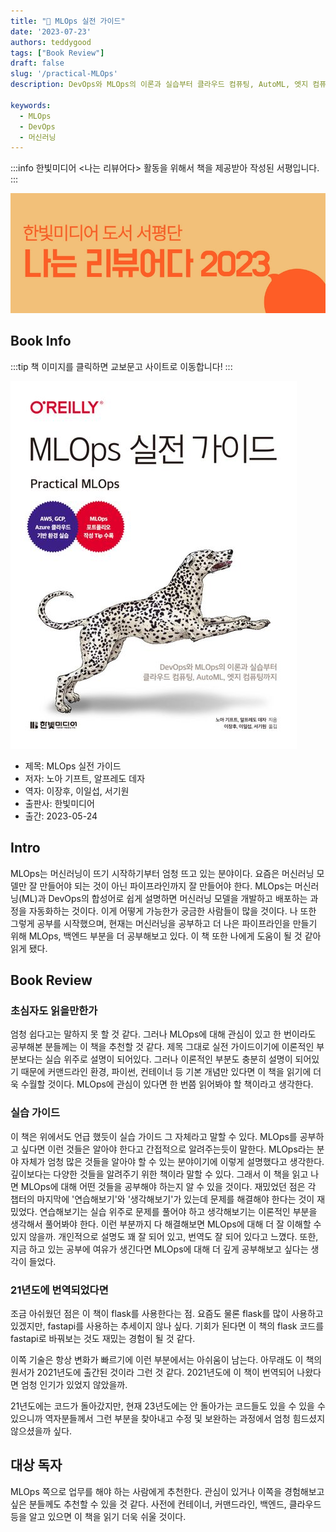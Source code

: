 ```yaml
---
title: "📖 MLOps 실전 가이드"
date: '2023-07-23'
authors: teddygood
tags: ["Book Review"]
draft: false
slug: '/practical-MLOps'
description: DevOps와 MLOps의 이론과 실습부터 클라우드 컴퓨팅, AutoML, 엣지 컴퓨팅까지 | AWS, GCP, Azure 클라우드 기반 환경 실습

keywords:
  - MLOps 
  - DevOps
  - 머신러닝
---
```


:::info
한빛미디어 <나는 리뷰어다> 활동을 위해서 책을 제공받아 작성된 서평입니다.
:::

![나는 리뷰어다 2023](../assets/I-am-reviewer-2023.jpg)

## Book Info

:::tip
책 이미지를 클릭하면 교보문고 사이트로 이동합니다!
:::

[![책](../assets/review/practical-MLOps.jpg)](https://product.kyobobook.co.kr/detail/S000202854952)

- 제목: MLOps 실전 가이드
- 저자: 노아 기프트, 알프레도 데자
- 역자: 이장후, 이일섭, 서기원
- 출판사: 한빛미디어
- 출간: 2023-05-24

<!--truncate-->

## Intro

MLOps는 머신러닝이 뜨기 시작하기부터 엄청 뜨고 있는 분야이다. 요즘은 머신러닝 모델만 잘 만들어야 되는 것이 아닌 파이프라인까지 잘 만들어야 한다. MLOps는 머신러닝(ML)과 DevOps의 합성어로 쉽게 설명하면 머신러닝 모델을 개발하고 배포하는 과정을 자동화하는 것이다. 이게 어떻게 가능한가 궁금한 사람들이 많을 것이다. 나 또한 그렇게 공부를 시작했으며, 현재는 머신러닝을 공부하고 더 나은 파이프라인을 만들기 위해 MLOps, 백엔드 부분을 더 공부해보고 있다. 이 책 또한 나에게 도움이 될 것 같아 읽게 됐다.

## Book Review

### 초심자도 읽을만한가

엄청 쉽다고는 말하지 못 할 것 같다. 그러나 MLOps에 대해 관심이 있고 한 번이라도 공부해본 분들께는 이 책을 추천할 것 같다. 제목 그대로 실전 가이드이기에 이론적인 부분보다는 실습 위주로 설명이 되어있다. 그러나 이론적인 부분도 충분히 설명이 되어있기 때문에 커맨드라인 환경, 파이썬, 컨테이너 등 기본 개념만 있다면 이 책을 읽기에 더욱 수월할 것이다. MLOps에 관심이 있다면 한 번쯤 읽어봐야 할 책이라고 생각한다.

### 실습 가이드

이 책은 위에서도 언급 했듯이 실습 가이드 그 자체라고 말할 수 있다. MLOps를 공부하고 싶다면 이런 것들은 알아야 한다고 간접적으로 알려주는듯이 말한다. MLOps라는 분야 자체가 엄청 많은 것들을 알아야 할 수 있는 분야이기에 이렇게 설명했다고 생각한다. 깊이보다는 다양한 것들을 알려주기 위한 책이라 말할 수 있다. 그래서 이 책을 읽고 나면 MLOps에 대해 어떤 것들을 공부해야 하는지 알 수 있을 것이다. 재밌었던 점은 각 챕터의 마지막에 '연습해보기'와 '생각해보기'가 있는데 문제를 해결해야 한다는 것이 재밌었다. 연습해보기는 실습 위주로 문제를 풀어야 하고 생각해보기는 이론적인 부분을 생각해서 풀어봐야 한다. 이런 부분까지 다 해결해보면 MLOps에 대해 더 잘 이해할 수 있지 않을까. 개인적으로 설명도 꽤 잘 되어 있고, 번역도 잘 되어 있다고 느꼈다. 또한, 지금 하고 있는 공부에 여유가 생긴다면 MLOps에 대해 더 깊게 공부해보고 싶다는 생각이 들었다.

### 21년도에 번역되었다면

조금 아쉬웠던 점은 이 책이 flask를 사용한다는 점. 요즘도 물론 flask를 많이 사용하고 있겠지만, fastapi를 사용하는 추세이지 않나 싶다. 기회가 된다면 이 책의 flask 코드를 fastapi로 바꿔보는 것도 재밌는 경험이 될 것 같다.

이쪽 기술은 항상 변화가 빠르기에 이런 부분에서는 아쉬움이 남는다. 아무래도 이 책의 원서가 2021년도에 출간된 것이라 그런 것 같다. 2021년도에 이 책이 번역되어 나왔다면 엄청 인기가 있었지 않았을까.

21년도에는 코드가 돌아갔지만, 현재 23년도에는 안 돌아가는 코드들도 있을 수 있을 수 있으니까 역자분들께서 그런 부분을 찾아내고 수정 및 보완하는 과정에서 엄청 힘드셨지 않으셨을까 싶다. 

## 대상 독자

MLOps 쪽으로 업무를 해야 하는 사람에게 추천한다. 관심이 있거나 이쪽을 경험해보고 싶은 분들께도 추천할 수 있을 것 같다. 사전에 컨테이너, 커맨드라인, 백엔드, 클라우드 등을 알고 있으면 이 책을 읽기 더욱 쉬울 것이다.